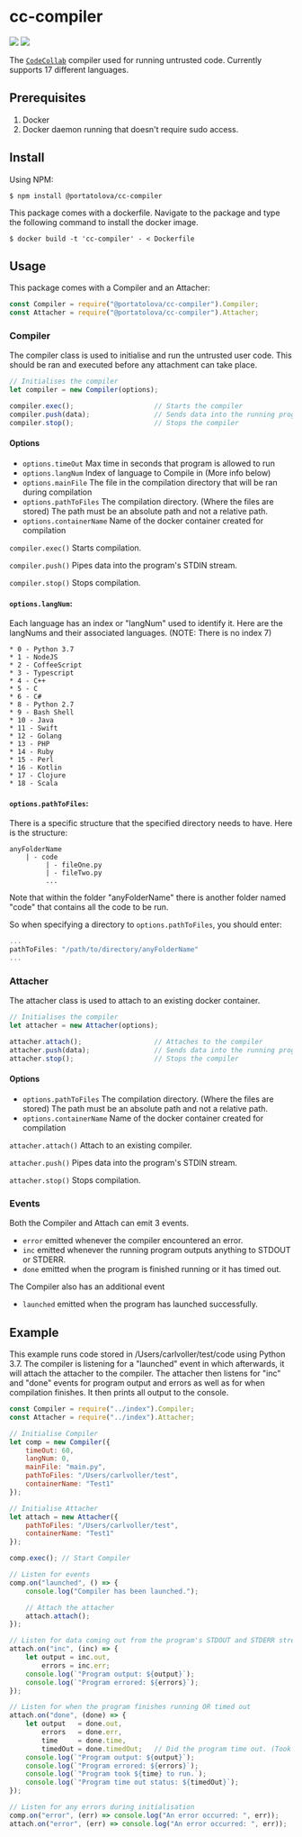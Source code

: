 # cc-compiler

[![](https://img.shields.io/npm/v/@portatolova/cc-compiler.svg)](https://github.com/Portatolova/cc-compiler)
[![](https://img.shields.io/bundlephobia/min/@portatolova/cc-compiler.svg)](https://github.com/Portatolova/cc-compiler)

The [`CodeCollab`](https://codecollab.io) compiler used for running untrusted code. Currently supports 17 different languages.

## Prerequisites
1. Docker
2. Docker daemon running that doesn't require sudo access.

## Install
Using NPM:
```
$ npm install @portatolova/cc-compiler
```
This package comes with a dockerfile.
Navigate to the package and type the following command to install the docker image.
```
$ docker build -t 'cc-compiler' - < Dockerfile
```

## Usage

This package comes with a Compiler and an Attacher:
```Javascript
const Compiler = require("@portatolova/cc-compiler").Compiler;
const Attacher = require("@portatolova/cc-compiler").Attacher;
```

### Compiler
The compiler class is used to initialise and run the untrusted user code. This should be ran and executed before any attachment can take place.

```Javascript
// Initialises the compiler
let compiler = new Compiler(options);

compiler.exec();                    // Starts the compiler
compiler.push(data);                // Sends data into the running program
compiler.stop();                    // Stops the compiler
```

#### Options
  * `options.timeOut` Max time in seconds that program is allowed to run
  * `options.langNum` Index of language to Compile in (More info below)
  * `options.mainFile` The file in the compilation directory that will be ran during compilation
  * `options.pathToFiles` The compilation directory. (Where the files are stored) The path must be an absolute path and not a relative path.
  * `options.containerName` Name of the docker container created for compilation

`compiler.exec()` Starts compilation.

`compiler.push()` Pipes data into the program's STDIN stream.

`compiler.stop()` Stops compilation.

#### `options.langNum`:
Each language has an index or "langNum" used to identify it. Here are the langNums and their associated languages. (NOTE: There is no index 7)

    * 0 - Python 3.7
    * 1 - NodeJS
    * 2 - CoffeeScript
    * 3 - Typescript
    * 4 - C++
    * 5 - C
    * 6 - C#
    * 8 - Python 2.7
    * 9 - Bash Shell
    * 10 - Java
    * 11 - Swift
    * 12 - Golang
    * 13 - PHP
    * 14 - Ruby
    * 15 - Perl
    * 16 - Kotlin
    * 17 - Clojure
    * 18 - Scala

#### `options.pathToFiles`:
There is a specific structure that the specified directory needs to have. Here is the structure:

```
anyFolderName
    | - code
         | - fileOne.py
         | - fileTwo.py
         ...
```

Note that within the folder "anyFolderName" there is another folder named "code" that contains all the code to be run.

So when specifying a directory to `options.pathToFiles`, you should enter:
```Javascript
...
pathToFiles: "/path/to/directory/anyFolderName"
...
```

### Attacher
The attacher class is used to attach to an existing docker container.

```Javascript
// Initialises the compiler
let attacher = new Attacher(options);

attacher.attach();                  // Attaches to the compiler
attacher.push(data);                // Sends data into the running program
attacher.stop();                    // Stops the compiler
```

#### Options
  * `options.pathToFiles` The compilation directory. (Where the files are stored) The path must be an absolute path and not a relative path.
  * `options.containerName` Name of the docker container created for compilation

`attacher.attach()` Attach to an existing compiler.

`attacher.push()` Pipes data into the program's STDIN stream.

`attacher.stop()` Stops compilation.

### Events
Both the Compiler and Attach can emit 3 events.
* `error` emitted whenever the compiler encountered an error.
* `inc` emitted whenever the running program outputs anything to STDOUT or STDERR.
* `done` emitted when the program is finished running or it has timed out.

The Compiler also has an additional event
* `launched` emitted when the program has launched successfully.

## Example
This example runs code stored in /Users/carlvoller/test/code using Python 3.7. The compiler is listening for a "launched" event in which afterwards, it will attach the attacher to the compiler. The attacher then listens for "inc" and "done" events for program output and errors as well as for when compilation finishes. It then prints all output to the console.
```Javascript
const Compiler = require("../index").Compiler;
const Attacher = require("../index").Attacher;

// Initialise Compiler
let comp = new Compiler({
    timeOut: 60,
    langNum: 0,
    mainFile: "main.py",
    pathToFiles: "/Users/carlvoller/test",
    containerName: "Test1"
});

// Initialise Attacher
let attach = new Attacher({
    pathToFiles: "/Users/carlvoller/test",
    containerName: "Test1"
});

comp.exec(); // Start Compiler

// Listen for events
comp.on("launched", () => {
    console.log("Compiler has been launched.");

    // Attach the attacher
    attach.attach();
});

// Listen for data coming out from the program's STDOUT and STDERR streams
attach.on("inc", (inc) => {
    let output = inc.out,
        errors = inc.err;
    console.log(`"Program output: ${output}`);
    console.log(`"Program errored: ${errors}`);
});

// Listen for when the program finishes running OR timed out
attach.on("done", (done) => {
    let output   = done.out,
        errors   = done.err,
        time     = done.time,
        timedOut = done.timedOut;   // Did the program time out. (Took > options.timeOut time to compile)
    console.log(`"Program output: ${output}`);
    console.log(`"Program errored: ${errors}`);
    console.log(`"Program took ${time} to run.`);
    console.log(`"Program time out status: ${timedOut}`);
});

// Listen for any errors during initialisation
comp.on("error", (err) => console.log("An error occurred: ", err));
attach.on("error", (err) => console.log("An error occurred: ", err));
```